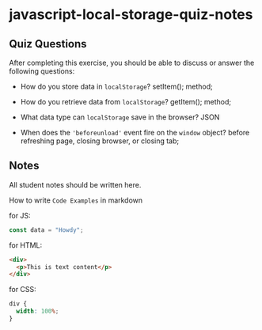 # javascript-local-storage-quiz-notes

## Quiz Questions

After completing this exercise, you should be able to discuss or answer the following questions:

- How do you store data in `localStorage`?
setItem(); method;

- How do you retrieve data from `localStorage`?
getItem(); method;

- What data type can `localStorage` save in the browser?
JSON

- When does the `'beforeunload'` event fire on the `window` object?
before refreshing page, closing browser, or closing tab;

## Notes

All student notes should be written here.


How to write `Code Examples` in markdown

for JS:

```javascript
const data = "Howdy";
```

for HTML:

```html
<div>
  <p>This is text content</p>
</div>
```

for CSS:

```css
div {
  width: 100%;
}
```
